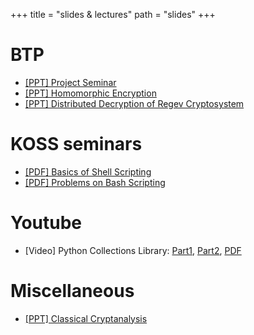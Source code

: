 +++
title = "slides & lectures"
path = "slides"
+++

# BTP

- [[PPT] Project Seminar](https://grapheo12.github.io/yt-slides/btp.hml)
- [[PPT] Homomorphic Encryption](https://grapheo12.github.io/yt-slides/fhe.html)
- [[PPT] Distributed Decryption of Regev Cryptosystem](https://grapheo12.github.io/yt-slides/regev.html) 

# KOSS seminars

- [[PDF] Basics of Shell Scripting](https://grapheo12.github.io/yt-slides/bash.pdf)
- [[PDF] Problems on Bash Scripting](https://grapheo12.github.io/yt-slides/bash-problems.pdf)

# Youtube

- [Video] Python Collections Library: [Part1](https://www.youtube.com/watch?v=LIZX29pDhcc), [Part2](https://www.youtube.com/watch?v=zQdjiUb-WSM), [PDF](https://grapheo12.github.io/yt-slides/collections.pdf)

# Miscellaneous

- [[PPT] Classical Cryptanalysis](https://grapheo12.github.io/yt-slides/vigenere.html)
